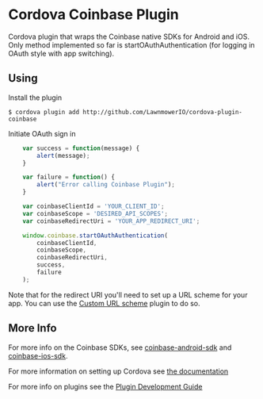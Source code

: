 # Cordova Coinbase Plugin

Cordova plugin that wraps the Coinbase native SDKs for Android and iOS. Only method implemented so far is startOAuthAuthentication (for logging in OAuth style with app switching).

## Using
    
Install the plugin

    $ cordova plugin add http://github.com/LawnmowerIO/cordova-plugin-coinbase

Initiate OAuth sign in

```js
    var success = function(message) {
        alert(message);
    }

    var failure = function() {
        alert("Error calling Coinbase Plugin");
    }

    var coinbaseClientId = 'YOUR_CLIENT_ID';
    var coinbaseScope = 'DESIRED_API_SCOPES';
    var coinbaseRedirectUri = 'YOUR_APP_REDIRECT_URI';

    window.coinbase.startOAuthAuthentication(
	    coinbaseClientId,
	    coinbaseScope,
	    coinbaseRedirectUri,
	    success,
	    failure
	);
```

Note that for the redirect URI you'll need to set up a URL scheme for your app. You can use the [Custom URL scheme](https://github.com/EddyVerbruggen/Custom-URL-scheme) plugin to do so.

## More Info

For more info on the Coinbase SDKs, see [coinbase-android-sdk](https://github.com/coinbase/coinbase-android-sdk) and [coinbase-ios-sdk](https://github.com/coinbase/coinbase-ios-sdk).

For more information on setting up Cordova see [the documentation](http://cordova.apache.org/docs/en/4.0.0/guide_cli_index.md.html#The%20Command-Line%20Interface)

For more info on plugins see the [Plugin Development Guide](http://cordova.apache.org/docs/en/4.0.0/guide_hybrid_plugins_index.md.html#Plugin%20Development%20Guide)
